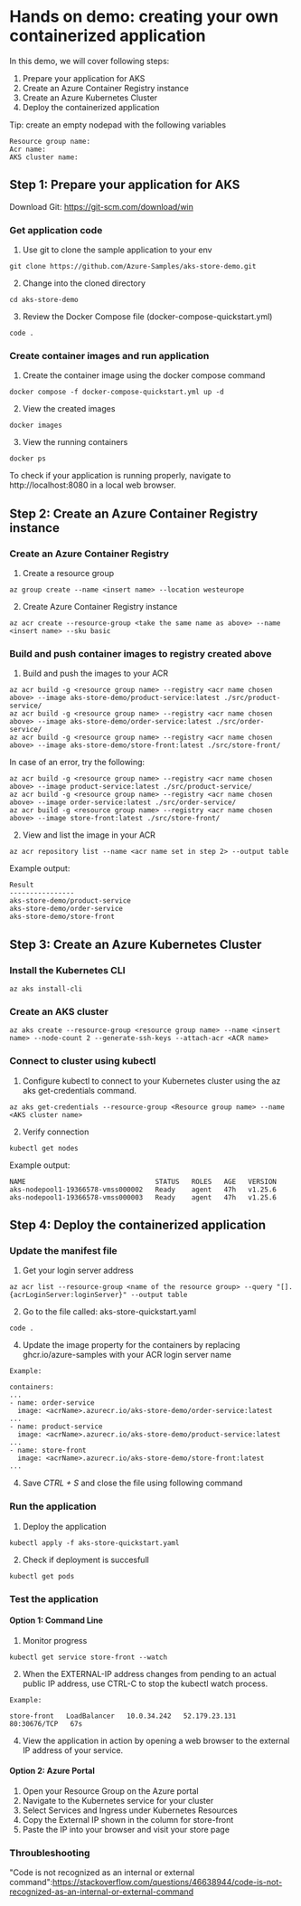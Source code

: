 # Hands on demo: creating your own containerized application

In this demo, we will cover following steps:

  1) Prepare your application for AKS
  2) Create an Azure Container Registry instance
  3) Create an Azure Kubernetes Cluster
  4) Deploy the containerized application

Tip: create an empty nodepad with the following variables

    Resource group name:
    Acr name:
    AKS cluster name:

## Step 1: Prepare your application for AKS

Download Git: https://git-scm.com/download/win

### Get application code

  1) Use git to clone the sample application to your env
     
    git clone https://github.com/Azure-Samples/aks-store-demo.git

  2) Change into the cloned directory
     
    cd aks-store-demo

  3) Review the Docker Compose file (docker-compose-quickstart.yml)

    code .

### Create container images and run application

  1) Create the container image using the docker compose command

    docker compose -f docker-compose-quickstart.yml up -d

  2) View the created images

    docker images

  3) View the running containers

    docker ps

  To check if your application is running properly, navigate to http://localhost:8080 in a local web browser.

  ## Step 2: Create an Azure Container Registry instance

  ### Create an Azure Container Registry

  1) Create a resource group

    az group create --name <insert name> --location westeurope

  2) Create Azure Container Registry instance

    az acr create --resource-group <take the same name as above> --name <insert name> --sku basic

  ### Build and push container images to registry created above

  1) Build and push the images to your ACR

    az acr build -g <resource group name> --registry <acr name chosen above> --image aks-store-demo/product-service:latest ./src/product-service/
    az acr build -g <resource group name> --registry <acr name chosen above> --image aks-store-demo/order-service:latest ./src/order-service/
    az acr build -g <resource group name> --registry <acr name chosen above> --image aks-store-demo/store-front:latest ./src/store-front/

  In case of an error, try the following:
    
    az acr build -g <resource group name> --registry <acr name chosen above> --image product-service:latest ./src/product-service/
    az acr build -g <resource group name> --registry <acr name chosen above> --image order-service:latest ./src/order-service/
    az acr build -g <resource group name> --registry <acr name chosen above> --image store-front:latest ./src/store-front/
    
  2) View and list the image in your ACR

    az acr repository list --name <acr name set in step 2> --output table

  Example output:

    Result
    ----------------
    aks-store-demo/product-service
    aks-store-demo/order-service
    aks-store-demo/store-front

## Step 3: Create an Azure Kubernetes Cluster

### Install the Kubernetes CLI

    az aks install-cli

### Create an AKS cluster

    az aks create --resource-group <resource group name> --name <insert name> --node-count 2 --generate-ssh-keys --attach-acr <ACR name>

### Connect to cluster using kubectl

  1) Configure kubectl to connect to your Kubernetes cluster using the az aks get-credentials command.

    az aks get-credentials --resource-group <Resource group name> --name <AKS cluster name>

  2) Verify connection

    kubectl get nodes

  Example output:

    NAME                                STATUS   ROLES   AGE   VERSION
    aks-nodepool1-19366578-vmss000002   Ready    agent   47h   v1.25.6
    aks-nodepool1-19366578-vmss000003   Ready    agent   47h   v1.25.6

## Step 4: Deploy the containerized application

### Update the manifest file

  1) Get your login server address

    az acr list --resource-group <name of the resource group> --query "[].{acrLoginServer:loginServer}" --output table

  2) Go to the file called: aks-store-quickstart.yaml

    code .

  4) Update the image property for the containers by replacing ghcr.io/azure-samples with your ACR login server name

    Example:

    containers:
    ...
    - name: order-service
      image: <acrName>.azurecr.io/aks-store-demo/order-service:latest
    ...
    - name: product-service
      image: <acrName>.azurecr.io/aks-store-demo/product-service:latest
    ...
    - name: store-front
      image: <acrName>.azurecr.io/aks-store-demo/store-front:latest
    ...

  4) Save *CTRL + S* and close the file using following command

  ### Run the application

  1) Deploy the application

    kubectl apply -f aks-store-quickstart.yaml

  2) Check if deployment is succesfull

    kubectl get pods

### Test the application 

#### Option 1: Command Line
    
  1) Monitor progress

    kubectl get service store-front --watch

  2) When the EXTERNAL-IP address changes from pending to an actual public IP address, use CTRL-C to stop the kubectl watch process.

    Example:

    store-front   LoadBalancer   10.0.34.242   52.179.23.131   80:30676/TCP   67s

  4) View the application in action by opening a web browser to the external IP address of your service.

#### Option 2: Azure Portal

  1) Open your Resource Group on the Azure portal
  2) Navigate to the Kubernetes service for your cluster
  3) Select Services and Ingress under Kubernetes Resources
  4) Copy the External IP shown in the column for store-front
  5) Paste the IP into your browser and visit your store page

### Throubleshooting

"Code is not recognized as an internal or external command":https://stackoverflow.com/questions/46638944/code-is-not-recognized-as-an-internal-or-external-command


    
